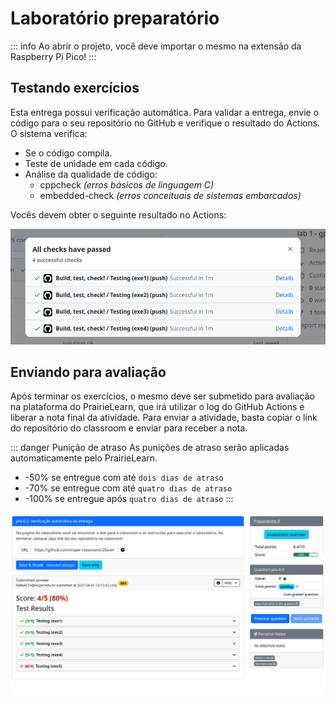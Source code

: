 # Laboratório preparatório

::: info
Ao abrir o projeto, você deve importar o mesmo na extensão da Raspberry Pi Pico!
:::

<YouTube id="io7dd_pljyY"/>

## Testando exercícios

Esta entrega possui verificação automática. Para validar a entrega, envie o código para o seu repositório no GitHub e verifique o resultado do Actions. O sistema verifica:

- Se o código compila.
- Teste de unidade em cada código.
- Análise da qualidade de código:
    - cppcheck *(erros básicos de linguagem C)*
    - embedded-check *(erros conceituais de sistemas embarcados)*

Vocês devem obter o seguinte resultado no Actions:

![](imgs/lab_pre_actions.png)

## Enviando para avaliação

Após terminar os exercícios, o mesmo deve ser submetido para avaliação na plataforma do PrairieLearn, que irá utilizar o log do GitHub Actions e liberar a nota final da atividade. Para enviar a atividade, basta copiar o link do repositório do classroom e enviar para receber a nota.

::: danger Punição de atraso
As punições de atraso serão aplicadas automaticamente pelo PrairieLearn.

- -50% se entregue com até `dois dias de atraso`
- -70% se entregue com até `quatro dias de atraso`
- -100% se entregue após `quatro dias de atraso`
:::

![](imgs/pl.png)
